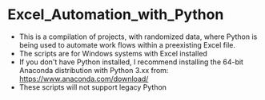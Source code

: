 # Excel_Automation_with_Python

* This is a compilation of projects, with randomized data, where Python is
being used to automate work flows within a preexisting Excel file.
* The scripts are for Windows systems with Excel installed
* If you don't have Python installed, I recommend installing the 64-bit
Anaconda distribution with Python 3.xx from: https://www.anaconda.com/download/
* These scripts will not support legacy Python